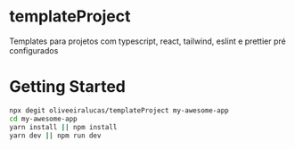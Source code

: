 # templateProject
Templates para projetos com typescript, react, tailwind, eslint e prettier pré configurados

# Getting Started
```bash
npx degit oliveeiralucas/templateProject my-awesome-app
cd my-awesome-app
yarn install || npm install
yarn dev || npm run dev
```
